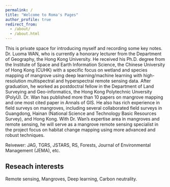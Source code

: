 ```yaml
---
permalink: /
title: "Welcome to Roma's Pages"
author_profile: true
redirect_from: 
  - /about/
  - /about.html
---
```


This is private space for introducing myself and recording some key notes. Dr. Luoma WAN, who is currently a honorary lecturer from the Department of Geography, the Hong Kong University. He received his Ph.D. degree from the Institute of Space and Earth Information Science, the Chinese University of Hong Kong (CUHK) with a specific focus on wetland and species mapping of mangrove using deep learning/machine learning with high-resolution multispectral and hyperspectral remote sensing data. After graduation, he worked as postdoctral fellow in the Department of Land Surveying and Geo-informatics, the Hong Kong Polytechnic Unversity (PolyU). Dr. Wan has published more than 10 papers on mangrove mapping and one most cited paper in Annals of GIS. He also has rich experience in field surveys on mangroves, including several collaborated field surveys in Guangdong, Hainan (National Science and Technology Basic Resources Survey), and Hong Kong. With Dr. Wan’s expertise area in mangroves and remote sensing, he will serve as a mangrove remote sensing specialist in the project focus on habitat change mapping using more advanced and robust techniques.

Reivewer: JAG, TGRS, JSTARS, RS, Forests, Journal of Environmental Management (JEMA), etc.

Reseach interests
------
Remote sensing, Mangroves, Deep learning, Carbon neutrality.
